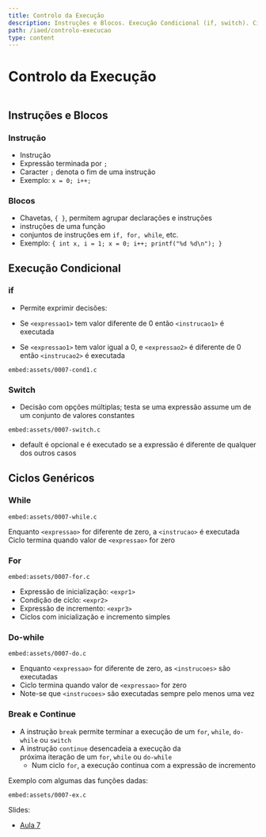 ```yaml
---
title: Controlo da Execução
description: Instruções e Blocos. Execução Condicional (if, switch). Ciclos Genéricos (while, for, do-while, continue, break).
path: /iaed/controlo-execucao
type: content
---
```


# Controlo da Execução

```toc

```

## Instruções e Blocos

### Instrução

- Instrução
- Expressão terminada por `;`
- Caracter `;` denota o fim de uma instrução
- Exemplo: `x = 0; i++; `

### Blocos

- Chavetas, `{ }`, permitem agrupar declarações e instruções
- instruções de uma função
- conjuntos de instruções em `if, for, while`, etc.
- Exemplo:
  `{ int x, i = 1; x = 0; i++; printf("%d %d\n"); }`

## Execução Condicional

### if

- Permite exprimir decisões:

- Se `<expressao1>` tem valor diferente de 0
  então `<instrucao1>` é executada
- Se `<expressao1>` tem valor igual a 0, e `<expressao2>` é diferente de 0
  então `<instrucao2>` é executada

`embed:assets/0007-cond1.c`

### Switch

- Decisão com opções múltiplas; testa se uma expressão
  assume um de um conjunto de valores constantes

`embed:assets/0007-switch.c`

- default é opcional e é executado se a expressão é
  diferente de qualquer dos outros casos

## Ciclos Genéricos

### While

`embed:assets/0007-while.c`

Enquanto `<expressao>` for diferente de zero, a
`<instrucao>` é executada
Ciclo termina quando valor de `<expressao>` for zero

### For

`embed:assets/0007-for.c`

- Expressão de inicialização: `<expr1>`
- Condição de ciclo: `<expr2>`
- Expressão de incremento: `<expr3>`
- Ciclos com inicialização e incremento simples

### Do-while

`embed:assets/0007-do.c`

- Enquanto `<expressao>` for diferente de zero, as
  `<instrucoes>` são executadas
- Ciclo termina quando valor de `<expressao>` for zero
- Note-se que `<instrucoes>` são executadas sempre
  pelo menos uma vez

### Break e Continue

- A instrução `break` permite terminar a execução de um
  `for`, `while`, `do-while` ou `switch`
- A instrução `continue` desencadeia a execução da \
  próxima iteração de um `for`, `while` ou `do-while`
  - Num ciclo `for`, a execução continua com a expressão de
    incremento

Exemplo com algumas das funções dadas:

`embed:assets/0007-ex.c`

Slides:

- [Aula 7](https://drive.google.com/file/d/1Qflt6mId0-75znhCgwscN2v7aLKrStTC/view?usp=sharing)
